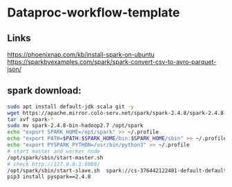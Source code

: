 # Dataproc-workflow-template

## Links
https://phoenixnap.com/kb/install-spark-on-ubuntu  
https://sparkbyexamples.com/spark/spark-convert-csv-to-avro-parquet-json/

## spark download:
```bash 
sudo apt install default-jdk scala git -y
wget https://apache.mirror.colo-serv.net/spark/spark-2.4.8/spark-2.4.8-bin-hadoop2.7.tgz
tar xvf spark-*
sudo mv spark-2.4.8-bin-hadoop2.7 /opt/spark
echo "export SPARK_HOME=/opt/spark" >> ~/.profile
echo "export PATH=$PATH:$SPARK_HOME/bin:$SPARK_HOME/sbin" >> ~/.profile
echo "export PYSPARK_PYTHON=/usr/bin/python3" >> ~/.profile
# start master and worker node
/opt/spark/sbin/start-master.sh
# check http://127.0.0.1:8080/
/opt/spark/sbin/start-slave.sh  spark://cs-376442122481-default-default-k4s22:7077
pip3 install pyspark==2.4.8
```

